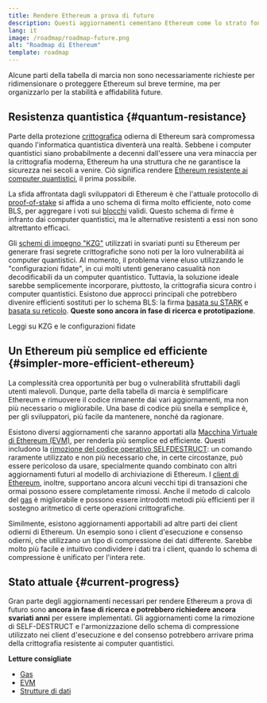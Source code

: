 ```yaml
---
title: Rendere Ethereum a prova di futuro
description: Questi aggiornamenti cementano Ethereum come lo strato fondamentale, resiliente e decentralizzato per il futuro, indipendentemente da ciò che conterrà.
lang: it
image: /roadmap/roadmap-future.png
alt: "Roadmap di Ethereum"
template: roadmap
---
```


Alcune parti della tabella di marcia non sono necessariamente richieste per ridimensionare o proteggere Ethereum sul breve termine, ma per organizzarlo per la stabilità e affidabilità future.

## Resistenza quantistica {#quantum-resistance}

Parte della protezione [crittografica](/glossary/#cryptography) odierna di Ethereum sarà compromessa quando l'informatica quantistica diventerà una realtà. Sebbene i computer quantistici siano probabilmente a decenni dall'essere una vera minaccia per la crittografia moderna, Ethereum ha una struttura che ne garantisce la sicurezza nei secoli a venire. Ciò significa rendere [Ethereum resistente ai computer quantistici](https://consensys.net/blog/developers/how-will-quantum-supremacy-affect-blockchain/), il prima possibile.

La sfida affrontata dagli sviluppatori di Ethereum è che l'attuale protocollo di [proof-of-stake](/glossary/#pos) si affida a uno schema di firma molto efficiente, noto come BLS, per aggregare i voti sui [blocchi](/glossary/#block) validi. Questo schema di firme è infranto dai computer quantistici, ma le alternative resistenti a essi non sono altrettanto efficaci.

Gli [schemi di impegno "KZG"](/roadmap/danksharding/#what-is-kzg) utilizzati in svariati punti su Ethereum per generare frasi segrete crittografiche sono noti per la loro vulnerabilità ai computer quantistici. Al momento, il problema viene eluso utilizzando le "configurazioni fidate", in cui molti utenti generano casualità non decodificabili da un computer quantistico. Tuttavia, la soluzione ideale sarebbe semplicemente incorporare, piuttosto, la crittografia sicura contro i computer quantistici. Esistono due approcci principali che potrebbero divenire efficienti sostituti per lo schema BLS: la firma [basata su STARK](https://hackmd.io/@vbuterin/stark_aggregation) e [basata su reticolo](https://medium.com/asecuritysite-when-bob-met-alice/so-what-is-lattice-encryption-326ac66e3175). **Queste sono ancora in fase di ricerca e prototipazione**.

<ButtonLink variant="outline-color" to="/roadmap/danksharding#what-is-kzg"> Leggi su KZG e le configurazioni fidate</ButtonLink>

## Un Ethereum più semplice ed efficiente {#simpler-more-efficient-ethereum}

La complessità crea opportunità per bug o vulnerabilità sfruttabili dagli utenti malevoli. Dunque, parte della tabella di marcia è semplificare Ethereum e rimuovere il codice rimanente dai vari aggiornamenti, ma non più necessario o migliorabile. Una base di codice più snella e semplice è, per gli sviluppatori, più facile da mantenere, nonché da ragionare.

Esistono diversi aggiornamenti che saranno apportati alla [Macchina Virtuale di Ethereum (EVM)](/developers/docs/evm), per renderla più semplice ed efficiente. Questi includono la [rimozione del codice operativo SELFDESTRUCT](https://hackmd.io/@vbuterin/selfdestruct): un comando raramente utilizzato e non più necessario che, in certe circostanze, può essere pericoloso da usare, specialmente quando combinato con altri aggiornamenti futuri al modello di archiviazione di Ethereum. I [client di Ethereum](/glossary/#consensus-client), inoltre, supportano ancora alcuni vecchi tipi di transazioni che ormai possono essere completamente rimossi. Anche il metodo di calcolo del [gas](/glossary/#gas) è migliorabile e possono essere introdotti metodi più efficienti per il sostegno aritmetico di certe operazioni crittografiche.

Similmente, esistono aggiornamenti apportabili ad altre parti dei client odierni di Ethereum. Un esempio sono i client d'esecuzione e consenso odierni, che utilizzano un tipo di compressione dei dati differente. Sarebbe molto più facile e intuitivo condividere i dati tra i client, quando lo schema di compressione è unificato per l'intera rete.

## Stato attuale {#current-progress}

Gran parte degli aggiornamenti necessari per rendere Ethereum a prova di futuro sono **ancora in fase di ricerca e potrebbero richiedere ancora svariati anni** per essere implementati. Gli aggiornamenti come la rimozione di SELF-DESTRUCT e l'armonizzazione dello schema di compressione utilizzato nei client d'esecuzione e del consenso potrebbero arrivare prima della crittografia resistente ai computer quantistici.

**Letture consigliate**

- [Gas](/developers/docs/gas)
- [EVM](/developers/docs/evm)
- [Strutture di dati](/developers/docs/data-structures-and-encoding)
